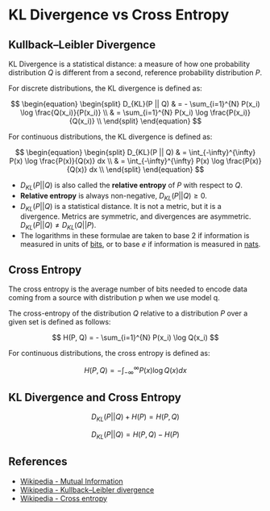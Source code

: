 # KL Divergence vs Cross Entropy


## Kullback–Leibler Divergence

KL Divergence is a statistical distance: a measure of how one probability distribution $Q$ is different from a second, reference probability distribution $P$.

For discrete distributions, the KL divergence is defined as:

$$
\begin{equation}
\begin{split}
D_{KL}(P || Q) 
& = - \sum_{i=1}^{N} P(x_i) \log \frac{Q(x_i)}{P(x_i)} \\
& = \sum_{i=1}^{N} P(x_i) \log \frac{P(x_i)}{Q(x_i)} \\
\end{split}
\end{equation}
$$

For continuous distributions, the KL divergence is defined as:

$$
\begin{equation}
\begin{split}
D_{KL}(P || Q)
& = \int_{-\infty}^{\infty} P(x) \log \frac{P(x)}{Q(x)} dx \\
& = \int_{-\infty}^{\infty} P(x) \log \frac{P(x)}{Q(x)} dx \\
\end{split}
\end{equation}
$$

- $D_{KL}(P || Q)$ is also called the __relative entropy__ of $P$ with respect to $Q$.
- __Relative entropy__ is always non-negative, $D_{KL}(P || Q) \geq 0$.
- $D_{KL}(P || Q)$ is a statistical distance. It is not a metric, but it is a divergence. Metrics are symmetric, and divergences are asymmetric. $D_{KL}(P || Q) \neq D_{KL}(Q || P)$.
- The logarithms in these formulae are taken to base $2$ if information is measured in units of [bits](https://en.wikipedia.org/wiki/Bit), or to base $e$ if information is measured in [nats](https://en.wikipedia.org/wiki/Nat_(unit)).

## Cross Entropy

The cross entropy is the average number of bits needed to encode data coming from a source with distribution p when we use model q.

The cross-entropy of the distribution $Q$ relative to a distribution $P$ over a given set is defined as follows:

$$
H(P, Q) = - \sum_{i=1}^{N} P(x_i) \log Q(x_i)
$$

For continuous distributions, the cross entropy is defined as:

$$
H(P, Q) = - \int_{-\infty}^{\infty} P(x) \log Q(x) dx
$$

## KL Divergence and Cross Entropy

$$
D_{KL}(P || Q) + H(P) = H(P, Q)
$$

$$
D_{KL}(P || Q) = H(P, Q) -  H(P)
$$

## References

- [Wikipedia - Mutual Information](https://en.wikipedia.org/wiki/Mutual_information)
- [Wikipedia - Kullback–Leibler divergence](https://en.wikipedia.org/wiki/Kullback%E2%80%93Leibler_divergence)
- [Wikipedia - Cross entropy](https://en.wikipedia.org/wiki/Cross_entropy)